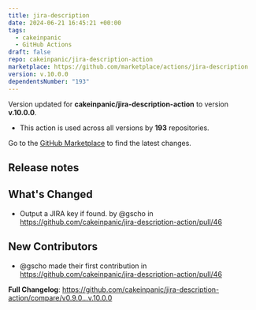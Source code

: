 ```yaml
---
title: jira-description
date: 2024-06-21 16:45:21 +00:00
tags:
  - cakeinpanic
  - GitHub Actions
draft: false
repo: cakeinpanic/jira-description-action
marketplace: https://github.com/marketplace/actions/jira-description
version: v.10.0.0
dependentsNumber: "193"
---
```



Version updated for **cakeinpanic/jira-description-action** to version **v.10.0.0**.
- This action is used across all versions by **193** repositories.

Go to the [GitHub Marketplace](https://github.com/marketplace/actions/jira-description) to find the latest changes.

## Release notes

## What's Changed
* Output a JIRA key if found. by @gscho in https://github.com/cakeinpanic/jira-description-action/pull/46

## New Contributors
* @gscho made their first contribution in https://github.com/cakeinpanic/jira-description-action/pull/46

**Full Changelog**: https://github.com/cakeinpanic/jira-description-action/compare/v0.9.0...v.10.0.0

